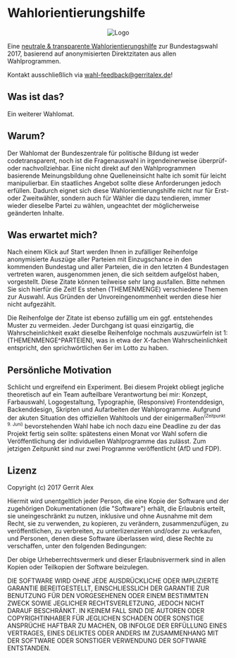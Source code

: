 # Wahlorientierungshilfe

<p align="center"><img src="https://github.com/ljosberinn/Wahlorientierungshilfe/blob/master/img/logo.png" alt="Logo" /></p>

Eine [ neutrale & transparente Wahlorientierungshilfe](https://wahl2017.gerritalex.de) zur Bundestagswahl 2017, basierend auf anonymisierten Direktzitaten aus allen Wahlprogrammen.

Kontakt ausschließlich via wahl-feedback@gerritalex.de!

## Was ist das?

Ein weiterer Wahlomat.

## Warum?

Der Wahlomat der Bundeszentrale für politische Bildung ist weder codetransparent, noch ist die Fragenauswahl in irgendeinerweise überprüf- oder nachvollziehbar. Eine nicht direkt auf den Wahlprogrammen basierende Meinungsbildung ohne Quelleneinsicht halte ich somit für leicht manipulierbar.
Ein staatliches Angebot sollte diese Anforderungen jedoch erfüllen. Dadurch eignet sich diese Wahlorientierungshilfe nicht nur für Erst- oder Zweitwähler, sondern auch für Wähler die dazu tendieren, immer wieder dieselbe Partei zu wählen, ungeachtet der möglicherweise geänderten Inhalte.

## Was erwartet mich?

Nach einem Klick auf Start werden Ihnen in zufälliger Reihenfolge anonymisierte Auszüge aller Parteien mit Einzugschance in den kommenden Bundestag und aller Parteien, die in den letzten 4 Bundestagen vertreten waren, ausgenommen jenen, die sich seitdem aufgelöst haben, vorgestellt.
Diese Zitate können teilweise sehr lang ausfallen. Bitte nehmen Sie sich hierfür die Zeit!
Es stehen (THEMENMENGE) verschiedene Themen zur Auswahl. Aus Gründen der Unvoreingenommenheit werden diese hier nicht aufgezählt.

Die Reihenfolge der Zitate ist ebenso zufällig um ein ggf. entstehendes Muster zu vermeiden. Jeder Durchgang ist quasi einzigartig, die Wahrscheinlichkeit exakt dieselbe Reihenfolge nochmals auszuwürfeln ist 1: (THEMENMENGE^PARTEIEN), was in etwa der X-fachen Wahrscheinlichkeit entspricht, den sprichwörtlichen 6er im Lotto zu haben.

## Persönliche Motivation

Schlicht und ergreifend ein Experiment. Bei diesem Projekt obliegt jegliche theoretisch auf ein Team aufteilbare Verantwortung bei mir: Konzept, Farbauswahl, Logogestaltung, Typographie, (Responsive) Frontenddesign, Backenddesign, Skripten und Aufarbeiten der Wahlprogramme. Aufgrund der akuten Situation des offiziellen Wahltools und der einigermaßen<sup style="font-size: 10px;">(Zeitpunkt 9. Juni)</sup> bevorstehenden Wahl habe ich noch dazu eine Deadline zu der das Projekt fertig sein sollte: spätestens einen Monat vor Wahl sofern die Veröffentlichung der individuellen Wahlprogramme das zulässt. Zum jetzigen Zeitpunkt sind nur zwei Programme veröffentlicht (AfD und FDP).

## Lizenz

Copyright (c) 2017 Gerrit Alex

Hiermit wird unentgeltlich jeder Person, die eine Kopie der Software und der zugehörigen Dokumentationen (die "Software") erhält, die Erlaubnis erteilt, sie uneingeschränkt zu nutzen, inklusive und ohne Ausnahme mit dem Recht, sie zu verwenden, zu kopieren, zu verändern, zusammenzufügen, zu veröffentlichen, zu verbreiten, zu unterlizenzieren und/oder zu verkaufen, und Personen, denen diese Software überlassen wird, diese Rechte zu verschaffen, unter den folgenden Bedingungen:

Der obige Urheberrechtsvermerk und dieser Erlaubnisvermerk sind in allen Kopien oder Teilkopien der Software beizulegen.

DIE SOFTWARE WIRD OHNE JEDE AUSDRÜCKLICHE ODER IMPLIZIERTE GARANTIE BEREITGESTELLT, EINSCHLIESSLICH DER GARANTIE ZUR BENUTZUNG FÜR DEN VORGESEHENEN ODER EINEM BESTIMMTEN ZWECK SOWIE JEGLICHER RECHTSVERLETZUNG, JEDOCH NICHT DARAUF BESCHRÄNKT. IN KEINEM FALL SIND DIE AUTOREN ODER COPYRIGHTINHABER FÜR JEGLICHEN SCHADEN ODER SONSTIGE ANSPRÜCHE HAFTBAR ZU MACHEN, OB INFOLGE DER ERFÜLLUNG EINES VERTRAGES, EINES DELIKTES ODER ANDERS IM ZUSAMMENHANG MIT DER SOFTWARE ODER SONSTIGER VERWENDUNG DER SOFTWARE ENTSTANDEN.
